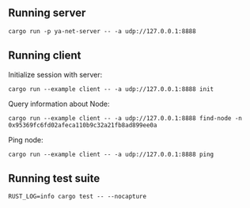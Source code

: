 ## Running server

`cargo run -p ya-net-server -- -a udp://127.0.0.1:8888`

## Running client

Initialize session with server:

`cargo run --example client -- -a udp://127.0.0.1:8888 init`

Query information about Node:

`cargo run --example client -- -a udp://127.0.0.1:8888 find-node -n 0x95369fc6fd02afeca110b9c32a21fb8ad899ee0a`

Ping node:

`cargo run --example client -- -a udp://127.0.0.1:8888 ping`

## Running test suite

`RUST_LOG=info cargo test -- --nocapture`
